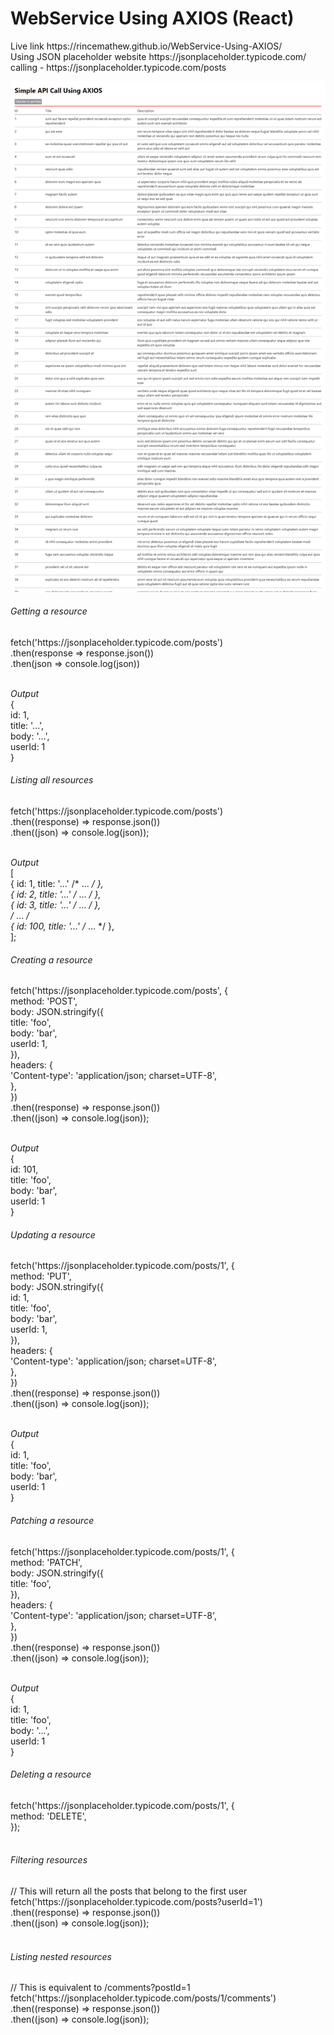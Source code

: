 <h1>WebService Using AXIOS (React)</h1>
Live link https://rincemathew.github.io/WebService-Using-AXIOS/<br>
Using JSON placeholder website https://jsonplaceholder.typicode.com/<br>
calling - https://jsonplaceholder.typicode.com/posts

![screenshot](https://github.com/rincemathew/WebService-Using-AXIOS/blob/master/public/screenshot.png)


<h6>Getting a resource</h6>
fetch('https://jsonplaceholder.typicode.com/posts')<br>
  .then(response => response.json())<br>
  .then(json => console.log(json))<br><br>

*Output*<br>
{<br>
  id: 1,<br>
  title: '...',<br>
  body: '...',<br>
  userId: 1<br>
}<br>

<h6>Listing all resources</h6>
fetch('https://jsonplaceholder.typicode.com/posts')<br>
  .then((response) => response.json())<br>
  .then((json) => console.log(json));<br><br>

*Output*<br>
[<br>
  { id: 1, title: '...' /* ... */ },<br>
  { id: 2, title: '...' /* ... */ },<br>
  { id: 3, title: '...' /* ... */ },<br>
  /* ... */<br>
  { id: 100, title: '...' /* ... */ },<br>
];<br>


<h6>Creating a resource</h6>
fetch('https://jsonplaceholder.typicode.com/posts', {<br>
  method: 'POST',<br>
  body: JSON.stringify({<br>
    title: 'foo',<br>
    body: 'bar',<br>
    userId: 1,<br>
  }),<br>
  headers: {<br>
    'Content-type': 'application/json; charset=UTF-8',<br>
  },<br>
})<br>
  .then((response) => response.json())<br>
  .then((json) => console.log(json));<br><br>

*Output*<br>
{<br>
  id: 101,<br>
  title: 'foo',<br>
  body: 'bar',<br>
  userId: 1<br>
}<br>


<h6>Updating a resource</h6>
fetch('https://jsonplaceholder.typicode.com/posts/1', {<br>
  method: 'PUT',<br>
  body: JSON.stringify({<br>
    id: 1,<br>
    title: 'foo',<br>
    body: 'bar',<br>
    userId: 1,<br>
  }),<br>
  headers: {<br>
    'Content-type': 'application/json; charset=UTF-8',<br>
  },<br>
})<br>
  .then((response) => response.json())<br>
  .then((json) => console.log(json));<br><br>

*Output*<br>
{<br>
  id: 1,<br>
  title: 'foo',<br>
  body: 'bar',<br>
  userId: 1<br>
}<br>


<h6>Patching a resource</h6>
fetch('https://jsonplaceholder.typicode.com/posts/1', {<br>
  method: 'PATCH',<br>
  body: JSON.stringify({<br>
    title: 'foo',<br>
  }),<br>
  headers: {<br>
    'Content-type': 'application/json; charset=UTF-8',<br>
  },<br>
})<br>
  .then((response) => response.json())<br>
  .then((json) => console.log(json));<br><br>

*Output*<br>
{<br>
  id: 1,<br>
  title: 'foo',<br>
  body: '...',<br>
  userId: 1<br>
}<br>


<h6>Deleting a resource</h6>
fetch('https://jsonplaceholder.typicode.com/posts/1', {<br>
  method: 'DELETE',<br>
});<br><br>


<h6>Filtering resources</h6>
// This will return all the posts that belong to the first user<br>
fetch('https://jsonplaceholder.typicode.com/posts?userId=1')<br>
  .then((response) => response.json())<br>
  .then((json) => console.log(json));<br><br>


<h6>Listing nested resources</h6>
// This is equivalent to /comments?postId=1<br>
fetch('https://jsonplaceholder.typicode.com/posts/1/comments')<br>
  .then((response) => response.json())<br>
  .then((json) => console.log(json));<br>